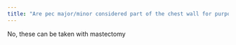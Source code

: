 ```yaml
---
title: "Are pec major/minor considered part of the chest wall for purposes of invasion?"
---
```

No, these can be taken with mastectomy

